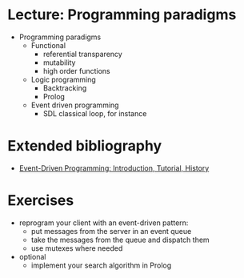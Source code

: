 # Lecture: Programming paradigms

- Programming paradigms
    - Functional
        - referential transparency
        - mutability
        - high order functions
    - Logic programming
        - Backtracking
        - Prolog
    - Event driven programming
        - SDL classical loop, for instance

# Extended bibliography

- [Event-Driven Programming: Introduction, Tutorial, History](http://eventdrivenpgm.sourceforge.net/)

# Exercises

- reprogram your client with an event-driven pattern:
    - put messages from the server in an event queue
    - take the messages from the queue and dispatch them
    - use mutexes where needed
- optional
    - implement your search algorithm in Prolog
